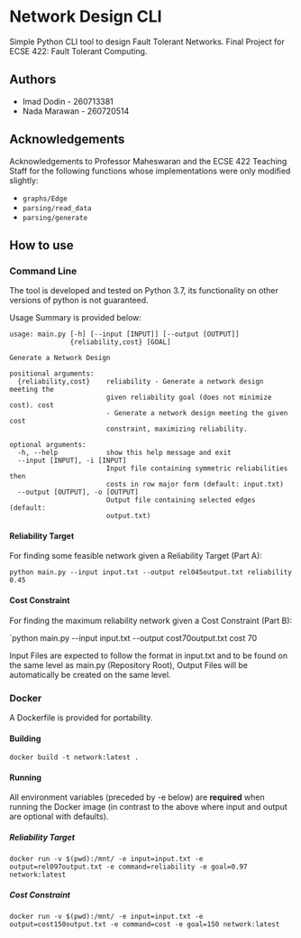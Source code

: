 # Network Design CLI
Simple Python CLI tool to design Fault Tolerant Networks. Final Project for ECSE 422: Fault Tolerant Computing.

## Authors
- Imad Dodin - 260713381
- Nada Marawan - 260720514

## Acknowledgements
Acknowledgements to Professor Maheswaran and the ECSE 422 Teaching Staff for the following functions whose implementations were only modified slightly:
- `graphs/Edge`
- `parsing/read_data`
- `parsing/generate`

## How to use
### Command Line
The tool is developed and tested on Python 3.7, its functionality on other versions of python is not guaranteed.

Usage Summary is provided below:
```
usage: main.py [-h] [--input [INPUT]] [--output [OUTPUT]]
               {reliability,cost} [GOAL]

Generate a Network Design

positional arguments:
  {reliability,cost}    reliability - Generate a network design meeting the
                        given reliability goal (does not minimize cost). cost
                        - Generate a network design meeting the given cost
                        constraint, maximizing reliability.

optional arguments:
  -h, --help            show this help message and exit
  --input [INPUT], -i [INPUT]
                        Input file containing symmetric reliabilities then
                        costs in row major form (default: input.txt)
  --output [OUTPUT], -o [OUTPUT]
                        Output file containing selected edges (default:
                        output.txt)

```

#### Reliability Target

For finding some feasible network given a Reliability Target (Part A):

`python main.py --input input.txt --output rel045output.txt reliability 0.45`

#### Cost Constraint
For finding the maximum reliability network given a Cost Constraint (Part B):

`python main.py --input input.txt --output cost70output.txt cost 70

Input Files are expected to follow the format in input.txt and to be found on the same level as main.py (Repository Root), Output Files will be automatically be created on the same level.

### Docker

A Dockerfile is provided for portability. 

#### Building 
`docker build -t network:latest .`

#### Running

All environment variables (preceded by -e below) are **required** when running the Docker image (in contrast to the above where input and output are optional with defaults).

##### Reliability Target
`docker run -v $(pwd):/mnt/ -e input=input.txt -e output=rel097output.txt -e command=reliability -e goal=0.97 network:latest`

##### Cost Constraint
`docker run -v $(pwd):/mnt/ -e input=input.txt -e output=cost150output.txt -e command=cost -e goal=150 network:latest`
